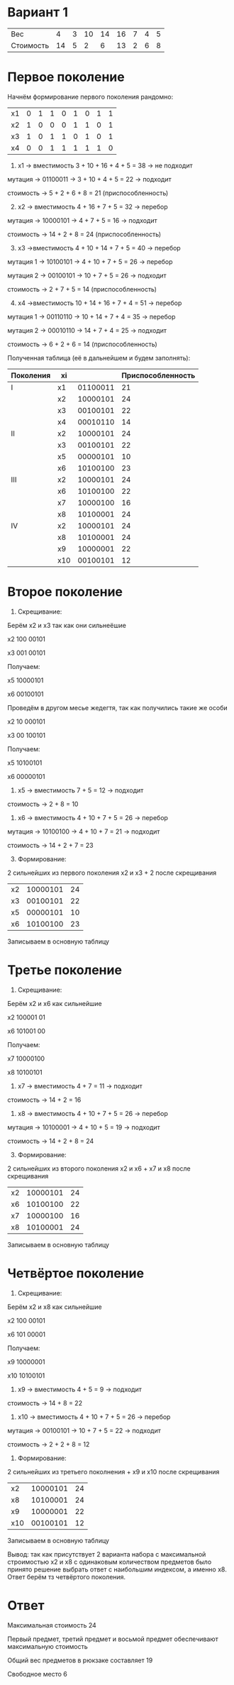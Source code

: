 # Вариант 1

|   |   |   |   |   |   |   |   |   |
|---|---|---|---|---|---|---|---|---|
|Вес| 4 | 3 |10 |14 |16 | 7 | 4 | 5 |
|Стоимость |14 | 5 | 2 | 6 |13 | 2 | 6 | 8 |

# Первое поколение

Начнём формирование первого поколения рандомно:

|   |   |   |   |   |   |   |   |   |
|---|---|---|---|---|---|---|---|---|
|x1 | 0 | 1 | 1 | 0 | 1 | 0 | 1 | 1 |
|x2 | 1 | 0 | 0 | 0 | 1 | 1 | 0 | 1 |
|x3 | 1 | 0 | 1 | 1 | 0 | 1 | 0 | 1 |
|x4 | 0 | 0 | 1 | 1 | 1 | 1 | 1 | 0 |

1) x1 -> вместимость 3 + 10 + 16 + 4 + 5 = 38 -> не подходит

мутация -> 01100011 -> 3 + 10 + 4 + 5 = 22 -> подходит

стоимость -> 5 + 2 + 6 + 8 = 21 (приспособленность)

2) x2 -> вместимость 4 + 16 + 7 + 5 = 32 -> перебор

мутация -> 10000101 -> 4 + 7 + 5 = 16 -> подходит

стоимость -> 14 + 2 + 8 = 24 (приспособленность)

3) x3 ->вместимость 4 + 10 + 14 + 7 + 5 = 40 -> перебор

мутация 1 -> 10100101 -> 4  + 10 + 7 + 5 = 26 -> перебор

мутация 2 -> 00100101 -> 10 + 7 + 5 = 26 -> подходит

стоимость -> 2 + 7 + 5 = 14 (приспособленность)

4) x4 ->вместимость 10 + 14 + 16 + 7 + 4 = 51 -> перебор

мутация 1 -> 00110110 -> 10  + 14 + 7 + 4 = 35 -> перебор

мутация 2 -> 00010110 -> 14 + 7 + 4 = 25 -> подходит

стоимость -> 6 + 2 + 6 = 14 (приспособленность)

Полученная таблица (её в дальнейшем и будем заполнять):

|Поколения | xi   |     | Приспособленность   |
|---|---|---|---|
| I    | x1 | 01100011 | 21 |
|      | x2 | 10000101 | 24 |
|      | x3 | 00100101 | 22 |
|      | x4 | 00010110 | 14 |
| II   | x2 | 10000101 | 24 |
|      | x3 | 00100101 | 22 |
|      | x5 | 00000101 | 10 |
|      | x6 | 10100100 | 23 |
| III  | x2 | 10000101 | 24 |
|      | x6 | 10100100 | 22 |
|      | x7 | 10000100 | 16 |
|      | x8 | 10100001 | 24 |
| IV   | x2 | 10000101 | 24 |
|      | x8 | 10100001 | 24 |
|      | x9 | 10000001 | 22 |
|      | x10| 00100101 | 12 |

# Второе поколение

1) Скрещивание:

Берём x2 и x3 так как они сильнеёшие

x2 100 00101

x3 001 00101

Получаем:

x5 10000101

x6 00100101

Проведём в другом месье жедегтя, так как получились такие же особи

x2 10 000101

x3 00 100101

Получаем:

x5 10100101

x6 00000101

1) x5 -> вместимость 7 + 5 = 12 -> подходит

стоимость -> 2 + 8 = 10

1) x6 -> вместимость 4 + 10 + 7 + 5 = 26 -> перебор

мутация -> 10100100 -> 4 + 10 + 7 = 21 -> подходит

стоимость -> 14 + 2 + 7 = 23

3) Формирование:

2 сильнейших из первого поколения x2 и x3 + 2 после скрещивания

||||
|---|---|---|
| x2 | 10000101 | 24 |
| x3 | 00100101 | 22 |
| x5 | 00000101 | 10 |
| x6 | 10100100 | 23 |

Записываем в основную таблицу

# Третье поколение

1) Скрещивание:

Берём x2 и x6 как сильнейшие

x2 100001 01

x6 101001 00

Получаем:

x7 10000100

x8 10100101

1) x7 -> вместимость 4 + 7 = 11 -> подходит

стоимость -> 14 + 2 = 16

1) x8 -> вместимость 4 + 10 + 7 + 5 = 26 -> перебор

мутация -> 10100001 -> 4 + 10 + 5 = 19 -> подходит

стоимость -> 14 + 2 + 8 = 24

3) Формирование:

2 сильнейших из второго поколения x2 и x6 + x7 и x8 после скрещивания

||||
|---|---|---|
| x2 | 10000101 | 24 |
| x6 | 10100100 | 22 |
| x7 | 10000100 | 16 |
| x8 | 10100001 | 24 |

Записываем в основную таблицу

# Четвёртое поколение

1) Скрещивание:

Берём x2 и x8 как сильнейшие

x2 100 00101

x6 101 00001

Получаем:

x9 10000001

x10 10100101

1) x9 -> вместимость 4 + 5 = 9 -> подходит

стоимость -> 14 + 8 = 22

1) x10 -> вместимость 4 + 10 + 7 + 5 = 26 -> перебор

мутация -> 00100101 -> 10 + 7 + 5 = 22 -> подходит

стоимость -> 2 + 2 + 8 = 12

1) Формирование:

2 сильнейших из третьего поколнения + x9 и x10 после скрещивания

||||
|---|---|---|
| x2 | 10000101 | 24 |
| x8 | 10100001 | 24 |
| x9 | 10000001 | 22 |
| x10| 00100101 | 12 |

Записываем в основную таблицу

Вывод: так как присутствует 2 варианта набора с максимальной строимостью x2 и x8 с одинаковым количеством предметов было принято решение выбрать ответ с наибольшим индексом, а именно x8. Ответ берём тз четвёртого поколения.

# Ответ

Максимальная стоимость 24

Первый предмет, третий предмет и восьмой предмет обеспечивают максимальную стоимость

Общий вес предметов в рюкзаке составляет 19

Свободное место 6
